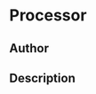 # Processor

## Author

<!-- Insert Your Name Here -->

## Description

<!-- Describe your example here -->
